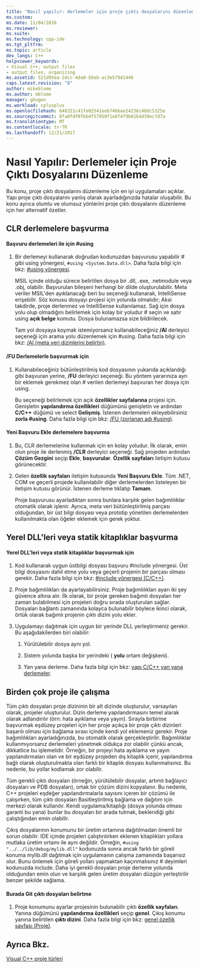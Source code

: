 ```yaml
---
title: "Nasıl yapılır: derlemeler için proje çıktı dosyalarını düzenleme | Microsoft Docs"
ms.custom: 
ms.date: 11/04/2016
ms.reviewer: 
ms.suite: 
ms.technology: cpp-ide
ms.tgt_pltfrm: 
ms.topic: article
dev_langs: C++
helpviewer_keywords:
- Visual C++, output files
- output files, organizing
ms.assetid: 521d95ea-2dcc-4da0-b5eb-ac3e57941446
caps.latest.revision: "8"
author: mikeblome
ms.author: mblome
manager: ghogen
ms.workload: cplusplus
ms.openlocfilehash: 648321c41fe02541eeb746bae24236c40dc5325e
ms.sourcegitcommit: 8fa8fdf0fbb4f57950f1e8f4f9b81b4d39ec7d7a
ms.translationtype: MT
ms.contentlocale: tr-TR
ms.lasthandoff: 12/21/2017
---
```

# <a name="how-to-organize-project-output-files-for-builds"></a>Nasıl Yapılır: Derlemeler için Proje Çıktı Dosyalarını Düzenleme
Bu konu, proje çıktı dosyalarını düzenleme için en iyi uygulamaları açıklar. Yapı proje çıktı dosyalarını yanlış olarak ayarladığınızda hatalar oluşabilir. Bu konu ayrıca olumlu ve olumsuz yönlerini proje çıktı dosyalarını düzenleme için her alternatif özetler.  
  
## <a name="referencing-clr-assemblies"></a>CLR derlemelere başvurma  
  
#### <a name="to-reference-assemblies-with-using"></a>Başvuru derlemeleri ile için #using  
  
1.  Bir derlemeyi kullanarak doğrudan kodunuzdan başvurusu yapabilir # gibi using yönergesi, `#using <System.Data.dll>`. Daha fazla bilgi için bkz: [#using yönergesi](../preprocessor/hash-using-directive-cpp.md).  
  
     MSIL içinde olduğu sürece belirtilen dosya bir .dll, .exe, .netmodule veya .obj, olabilir. Başvurulan bileşeni herhangi bir dilde oluşturulabilir. Meta veriler MSIL'den ayıklanacağı beri bu seçeneği kullanarak, IntelliSense erişebilir. Söz konusu dosyayı projesi için yolunda olmalıdır; Aksi takdirde, proje derlenmez ve IntelliSense kullanılamaz. Sağ için dosya yolu olup olmadığını belirlemek için kolay bir yoludur # seçin ve satır using **açık belge** komutu. Dosya bulunamazsa size bildirilecek.  
  
     Tam yol dosyaya koymak istemiyorsanız kullanabileceğiniz **/AI** derleyici seçeneği için arama yolu düzenlemek için #using. Daha fazla bilgi için bkz: [/AI (meta veri dizinlerini belirtin)](../build/reference/ai-specify-metadata-directories.md).  
  
#### <a name="to-reference-assemblies-with-fu"></a>/FU Derlemelerle başvurmak için  
  
1.  Kullanabileceğiniz bütünleştirilmiş kod dosyasının yukarıda açıklandığı gibi başvuran yerine, **/FU** derleyici seçeneği. Bu yöntem yararınıza ayrı bir eklemek gerekmez olan # verilen derlemeyi başvuran her dosya için using.  
  
     Bu seçeneği belirlemek için açık **özellikler sayfalarına** projesi için. Genişletin **yapılandırma özellikleri** düğümünü genişletin ve ardından **C/C++** düğümü ve select **Gelişmiş**. İstenen derlemeleri ekleyebilirsiniz **zorla #using**. Daha fazla bilgi için bkz: [/FU (zorlanan adı #using)](../build/reference/fu-name-forced-hash-using-file.md).  
  
#### <a name="to-reference-assemblies-with-add-new-reference"></a>Yeni Başvuru Ekle derlemelere başvurma  
  
1.  Bu, CLR derlemelerine kullanmak için en kolay yoludur. İlk olarak, emin olun proje ile derlenmiş **/CLR** derleyici seçeneği. Sağ projeden ardından **Çözüm Gezgini** seçip **Ekle**, **başvurular**. **Özellik sayfaları** iletişim kutusu görünecektir.  
  
2.  Gelen **özellik sayfaları** iletişim kutusunda **Yeni Başvuru Ekle**. Tüm .NET, COM ve geçerli projede kullanılabilir diğer derlemelerden listeleyen bir iletişim kutusu görünür. İstenen derleme tıklatıp **Tamam**.  
  
     Proje başvurusu ayarladıktan sonra bunlara karşılık gelen bağımlılıklar otomatik olarak işlenir. Ayrıca, meta veri bütünleştirilmiş parçası olduğundan, bir üst bilgi dosyası veya prototip yönetilen derlemelerden kullanılmakta olan öğeler eklemek için gerek yoktur.  
  
## <a name="referencing-native-dlls-or-static-libraries"></a>Yerel DLL'leri veya statik kitaplıklar başvurma  
  
#### <a name="to-reference-native-dlls-or-static-libraries"></a>Yerel DLL'leri veya statik kitaplıklar başvurmak için  
  
1.  Kod kullanarak uygun üstbilgi dosyası başvuru #include yönergesi. Üst bilgi dosyasını dahil etme yolu veya geçerli projenin bir parçası olması gerekir. Daha fazla bilgi için bkz: [#include yönergesi (C/C++)](../preprocessor/hash-include-directive-c-cpp.md).  
  
2.  Proje bağımlılıkları da ayarlayabilirsiniz. Proje bağımlılıkları ayarı iki şey güvence altına alır. İlk olarak, bir proje gereken bağımlı dosyaları her zaman bulabilmesi için projeleri doğru sırada oluşturulan sağlar. Dosyaları bağlantı zamanında kolayca bulunabilir böylece ikinci olarak, örtük olarak bağımlı projenin çıktı dizini yolu ekler.  
  
3.  Uygulamayı dağıtmak için uygun bir yerinde DLL yerleştirmeniz gerekir. Bu aşağıdakilerden biri olabilir:  
  
    1.  Yürütülebilir dosya aynı yol.  
  
    2.  Sistem yolunda başka bir yerindeki ( **yolu** ortam değişkeni).  
  
    3.  Yan yana derleme. Daha fazla bilgi için bkz: [yapı C/C++ yan yana derlemeler](../build/building-c-cpp-side-by-side-assemblies.md).  
  
## <a name="working-with-multiple-projects"></a>Birden çok proje ile çalışma  
 Tüm çıktı dosyaları proje dizininin bir alt dizinde oluşturulur, varsayılan olarak, projeler oluşturulur. Dizin derleme yapılandırmasını temel alarak olarak adlandırılır (örn: hata ayıklama veya yayın). Sırayla birbirine başvurmak eşdüzey projeleri için her proje açıkça bir proje çıktı dizinleri başarılı olması için bağlama sırası içinde kendi yol eklemeniz gerekir. Proje bağımlılıkları ayarladığınızda, bu otomatik olarak gerçekleştirilir. Bağımlılıklar kullanmıyorsanız derlemeleri yönetmek oldukça zor olabilir çünkü ancak, dikkatlice bu işlemelidir. Örneğin, bir projeyi hata ayıklama ve yayın yapılandırmaları olan ve bir eşdüzey projeden dış kitaplık içerir, yapılandırma bağlı olarak oluşturulmakta olan farklı bir kitaplık dosyası kullanmalısınız. Bu nedenle, bu yollar kodlamak zor olabilir.  
  
 Tüm gerekli çıktı dosyaları (örneğin, yürütülebilir dosyalar, artımlı bağlayıcı dosyaları ve PDB dosyaları), ortak bir çözüm dizini kopyalanır. Bu nedenle, C++ projeleri eşdeğer yapılandırmalarla sayısını içeren bir çözümü ile çalışırken, tüm çıktı dosyaları Basitleştirilmiş bağlama ve dağıtım için merkezi olarak kullanılır. Kendi uygulama/kitaplığı (dosya yolunda olması garanti bu yana) bunlar bu dosyaları bir arada tutmak, beklendiği gibi çalıştığından emin olabilir.  
  
 Çıkış dosyalarının konumunu bir üretim ortamına dağıtılmadan önemli bir sorun olabilir. IDE içinde projeleri çalıştırılırken eklenen kitaplıkları yollara mutlaka üretim ortamı ile aynı değildir. Örneğin, `#using "../../lib/debug/mylib.dll"` kodunuzda sonra ancak farklı bir göreli konuma mylib.dll dağıtmak için uygulamanın çalışma zamanında başarısız olur. Bunu önlemek için göreli yolları yapmaktan kaçınmalısınız # deyimleri kodunuzda include. Daha iyi gerekli dosyaları proje derleme yolunda olduğundan emin olun ve karşılık gelen üretim dosyaları düzgün yerleştirilir benzer şekilde sağlama.  
  
#### <a name="how-to-specify-where-output-files-go"></a>Burada Git çıktı dosyaları belirtme  
  
1.  Proje konumunu ayarlar projesinin bulunabilir çıktı **özellik sayfaları**. Yanına düğümünü **yapılandırma özellikleri** seçip **genel**. Çıkış konumu yanına belirtilen **çıktı dizini**. Daha fazla bilgi için bkz: [genel özellik sayfası (Proje)](../ide/general-property-page-project.md).  
  
## <a name="see-also"></a>Ayrıca Bkz.  
 [Visual C++ proje türleri](../ide/visual-cpp-project-types.md)